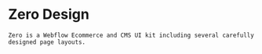 # Zero Design

```
Zero is a Webflow Ecommerce and CMS UI kit including several carefully designed page layouts.
```